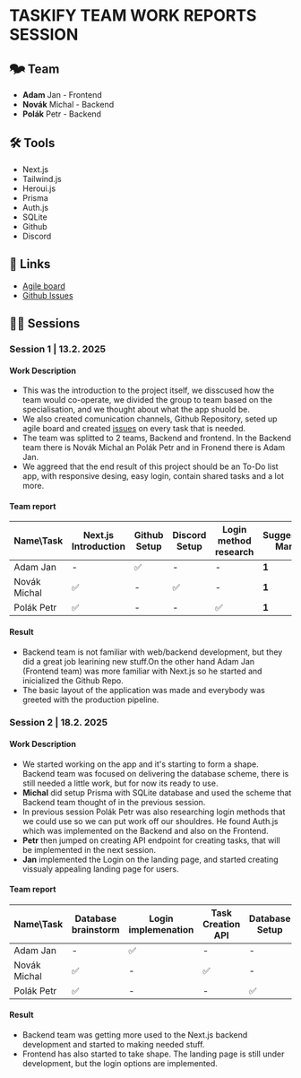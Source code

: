 # TASKIFY TEAM WORK REPORTS SESSION 

## 🗫 Team
- **Adam** Jan - Frontend
- **Novák** Michal - Backend
- **Polák** Petr - Backend

## 🛠️ Tools
- Next.js
- Tailwind.js
- Heroui.js
- Prisma
- Auth.js
- SQLite
- Github
- Discord

## 🔗 Links
- [Agile board](https://github.com/users/Ejdyz/projects/4)
- [Github Issues](https://github.com/Ejdyz/Taskify/issues)

## 👨‍💻 Sessions

### Session 1 | 13.2. 2025
#### Work Description
- This was the introduction to the project itself, we disscused how the team would co-operate, we divided the group to team based on the specialisation, and we thought about what the app shuold be.
- We also created comunication channels, Github Repository, seted up agile board and created [issues](https://github.com/Ejdyz/Taskify/issues) on every task that is needed.
- The team was splitted to 2 teams, Backend and frontend. In the Backend team there is Novák Michal an Polák Petr and in Fronend there is Adam Jan.
- We aggreed that the end result of this project should be an To-Do list app, with responsive desing, easy login, contain shared tasks and a lot more.

#### Team report
| Name\Task    | Next.js Introduction | Github Setup | Discord Setup | Login method research | Suggested Mark  |
|--------------|----------------------|--------------|---------------|-----------------------|-----------------|
| Adam Jan     | -                    | ✅           | -             | -                     | **1**           |
| Novák Michal | ✅                   | -            | ✅            | -                     | **1**           |
| Polák Petr   | ✅                   | -            | -             | ✅                    | **1**           |

#### Result
- Backend team is not familiar with web/backend development, but they did a great job learining new stuff.On the other hand Adam Jan (Frontend team) was more familiar with Next.js so he started and inicialized the Github Repo.
- The basic layout of the application was made and everybody was greeted with the production pipeline. 

### Session 2 | 18.2. 2025
#### Work Description
- We started working on the app and it's starting to form a shape. Backend team was focused on delivering the database scheme, there is still needed a little work, but for now its ready to use.
- **Michal** did setup Prisma with SQLite database and used the scheme that Backend team thought of in the previous session. 
- In previous session Polák Petr was also researching login methods that we could use so we can put work off our shouldres. He found Auth.js which was implemented on the Backend and also on the Frontend.
- **Petr** then jumped on creating API endpoint for creating tasks, that will be implemented in the next session.
- **Jan** implemented the Login on the landing page, and started creating vissualy appealing landing page for users.
  
#### Team report
| Name\Task    | Database brainstorm  | Login implemenation | Task Creation API | Database Setup | Suggested Mark  | 
|--------------|----------------------|---------------------|-------------------|----------------|-----------------|
| Adam Jan     | -                    | ✅                  | -                 | -              | **1**           |
| Novák Michal | ✅                   | -                   | ✅                | -              | **1**           |
| Polák Petr   | ✅                   | -                   | -                 | ✅             | **1**           |

#### Result
- Backend team was getting more used to the Next.js backend development and started to making needed stuff.
- Frontend has also started to take shape. The landing page is still under development, but the login options are implemented. 
